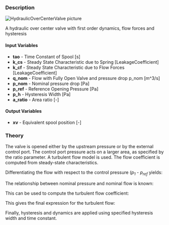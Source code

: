 ### Description
![HydraulicOverCenterValve picture](overcentervalve_user.svg)

A hydraulic over center valve with first order dynamics, flow forces and hysteresis

#### Input Variables
* **tao** - Time Constant of Spool [s]
* **k_cs** - Steady State Characteristic due to Spring [LeakageCoefficient]
* **k_cf** - Steady State Characteristic due to Flow Forces [LeakageCoefficient]
* **q_nom** - Flow with Fully Open Valve and pressure drop p_nom [m^3/s]
* **p_nom** - Nominal pressure drop [Pa]
* **p_ref** - Reference Opening Pressure [Pa]
* **p_h** - Hysteresis Width [Pa]
* **a_ratio** - Area ratio [-]

#### Output Variables
* **xv** - Equivalent spool position [-]

### Theory
The valve is opened either by the upstream pressure or by the external control port. The control port pressure acts on a larger area, as specified by the ratio parameter. A turbulent flow model is used. The flow coefficient is computed from steady-state characteristics.

Differentiating the flow with respect to the control pressure (<i>p<sub>1</sub></i> - <i>p<sub>ref</sub></i> yields:
<!---EQUATION \dfrac{q}{k_{cs}} + \dfrac{q}{k_{cf}}\dfrac{\Delta p}{p_1-p_2} = p_1 - p_{ref} + a_{ratio}p_{control}--->

The relationship between nominal pressure and nominal flow is known:
<!---EQUATION q_{nom} = K_e\sqrt{p_{nom}} = \dfrac{p_1 - p_{ref} + a_{ratio}p_{control}}{\dfrac{1}{k_{cs}} + \dfrac{1}{k_{cf}}\dfrac{p_1-p_2}{p_{nom}}} --->

This can be used to compute the turbulent flow coefficient:
<!---EQUATION K_e = \dfrac{p_1 - p_{ref} + a_{ratio}p_{control}}{\dfrac{1}{k_{cs}} + \dfrac{1}{k_{cf}}\dfrac{p_1-p_2}{p_{nom}}}\dfrac{1}{\sqrt{p_{nom}}} --->

This gives the final expression for the turbulent flow:
<!---EQUATION q_2 = K_e \sqrt{p_1-p_2} = \dfrac{p_1 - p_{ref} + a_{ratio}p_{control}}{\dfrac{1}{k_{cs}} + \dfrac{1}{k_{cf}}\dfrac{p_1-p_2}{p_{nom}}}\dfrac{\sqrt{p_1-p_2}}{\sqrt{p_{nom}}}--->

Finally, hysteresis and dynamics are applied using specified hysteresis width and time constant.

